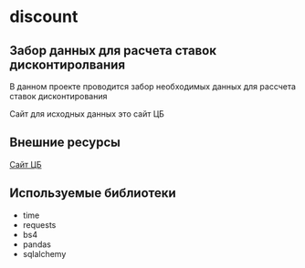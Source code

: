 # discount

## Забор данных для расчета ставок дисконтиролвания
 
 В данном проекте проводится забор необходимых данных для рассчета ставок дисконтирования <br/>
 
 Сайт для исходных данных это сайт ЦБ <br/>

## Внешние ресурсы

 [Сайт ЦБ](https://www.cbr.ru/ "Центральный банк") 

## Используемые библиотеки

* time
* requests
* bs4
* pandas
* sqlalchemy
 

